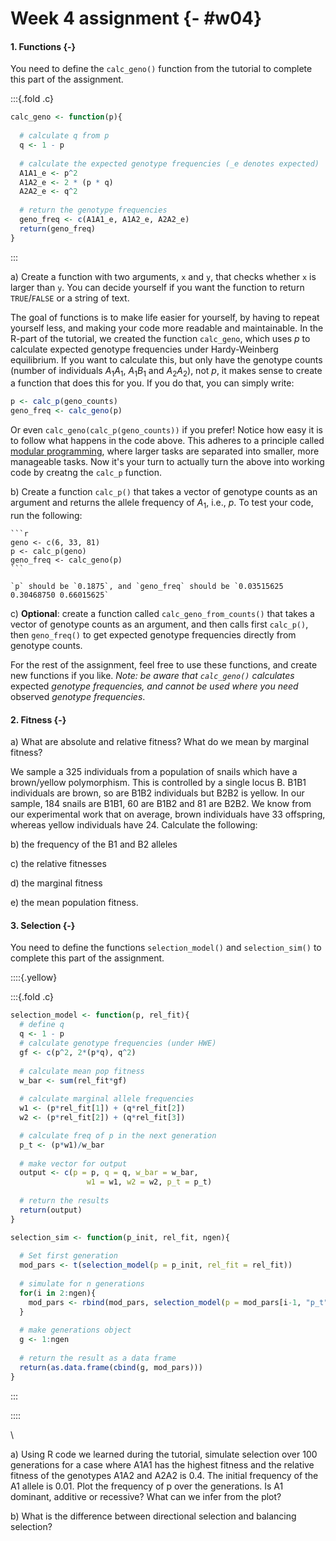 # Week 4 assignment {- #w04}


<script src="js/hideOutput.js"></script>

#### 1. Functions {-}

You need to define the `calc_geno()` function from the tutorial to complete this part of the assignment.

:::{.fold .c}


```r
calc_geno <- function(p){
  
  # calculate q from p
  q <- 1 - p 
  
  # calculate the expected genotype frequencies (_e denotes expected)
  A1A1_e <- p^2
  A1A2_e <- 2 * (p * q)
  A2A2_e <- q^2
  
  # return the genotype frequencies
  geno_freq <- c(A1A1_e, A1A2_e, A2A2_e)
  return(geno_freq)
}
```

:::

a) Create a function with two arguments, `x` and `y`, that checks whether `x` is larger than `y`. You can decide yourself if you want the function to return `TRUE`/`FALSE` or a string of text.

The goal of functions is to make life easier for yourself, by having to repeat yourself less, and making your code more readable and maintainable. In the R-part of the tutorial, we created the function `calc_geno`, which uses $p$ to calculate expected genotype frequencies under Hardy-Weinberg equilibrium. If you want to calculate this, but only have the genotype counts (number of individuals $A_1 A_1$, $A_1 B_1$ and $A_2A_2$), not $p$, it makes sense to create a function that does this for you. If you do that, you can simply write:


```r
p <- calc_p(geno_counts)
geno_freq <- calc_geno(p)
```

Or even `calc_geno(calc_p(geno_counts))` if you prefer! Notice how easy it is to follow what happens in the code above. This adheres to a principle called [modular programming](https://en.wikipedia.org/wiki/Modular_programming), where larger tasks are separated into smaller, more manageable tasks. Now it's your turn to actually turn the above into working code by creatng the `calc_p` function.

b) Create a function `calc_p()` that takes a vector of genotype counts  as an argument and returns the allele frequency of $A_1$, i.e., $p$. To test your code, run the following:

    
    ```r
    geno <- c(6, 33, 81)
    p <- calc_p(geno)
    geno_freq <- calc_geno(p)
    ```

    `p` should be `0.1875`, and `geno_freq` should be `0.03515625 0.30468750 0.66015625`

c) **Optional**: create a function called `calc_geno_from_counts()` that takes a vector of genotype counts as an argument, and then calls first `calc_p()`, then `geno_freq()` to get expected genotype frequencies directly from genotype counts.

For the rest of the assignment, feel free to use these functions, and create new functions if you like.  _Note: be aware that `calc_geno()` calculates_ expected _genotype frequencies, and cannot be used where you need_ observed _genotype frequencies_.

#### 2. Fitness {-}



a) What are absolute and relative fitness? What do we mean by marginal fitness?

We sample a 325 individuals from a population of snails which have a brown/yellow polymorphism. This is controlled by a single locus B. B1B1 individuals are brown, so are B1B2 individuals but B2B2 is yellow. In our sample, 184 snails are B1B1, 60 are B1B2 and 81 are B2B2. We know from our experimental work that on average, brown individuals have 33 offspring, whereas yellow individuals have 24. Calculate the following:

b) the frequency of the B1 and B2 alleles

c) the relative fitnesses 

d) the marginal fitness

e) the mean population fitness.

#### 3. Selection {-}

You need to define the functions `selection_model()` and `selection_sim()` to complete this part of the assignment.

::::{.yellow}

:::{.fold .c}


```r
selection_model <- function(p, rel_fit){
  # define q
  q <- 1 - p
  # calculate genotype frequencies (under HWE)
  gf <- c(p^2, 2*(p*q), q^2)
  
  # calculate mean pop fitness
  w_bar <- sum(rel_fit*gf)
  
  # calculate marginal allele frequencies
  w1 <- (p*rel_fit[1]) + (q*rel_fit[2])
  w2 <- (p*rel_fit[2]) + (q*rel_fit[3])

  # calculate freq of p in the next generation
  p_t <- (p*w1)/w_bar
  
  # make vector for output
  output <- c(p = p, q = q, w_bar = w_bar, 
                 w1 = w1, w2 = w2, p_t = p_t)
  
  # return the results
  return(output)
}
```


```r
selection_sim <- function(p_init, rel_fit, ngen){
  
  # Set first generation
  mod_pars <- t(selection_model(p = p_init, rel_fit = rel_fit))
  
  # simulate for n generations
  for(i in 2:ngen){
    mod_pars <- rbind(mod_pars, selection_model(p = mod_pars[i-1, "p_t"], rel_fit = rel_fit))
  }
  
  # make generations object
  g <- 1:ngen
  
  # return the result as a data frame
  return(as.data.frame(cbind(g, mod_pars)))
}
```

:::

::::

\ 

a) Using R code we learned during the tutorial, simulate selection over 100 generations for a case where A1A1 has the highest fitness and the relative fitness of the genotypes A1A2 and A2A2 is 0.4. The initial frequency of the A1 allele is 0.01. Plot the frequency of p over the generations. Is A1 dominant, additive or recessive? What can we infer from the plot?

b) What is the difference between directional selection and balancing selection? 
